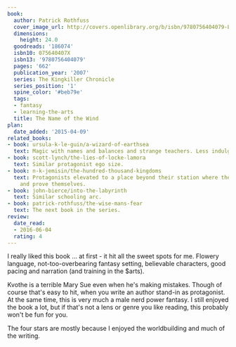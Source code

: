 ```yaml
---
book:
  author: Patrick Rothfuss
  cover_image_url: http://covers.openlibrary.org/b/isbn/9780756404079-L.jpg
  dimensions:
    height: 24.0
  goodreads: '186074'
  isbn10: 075640407X
  isbn13: '9780756404079'
  pages: '662'
  publication_year: '2007'
  series: The Kingkiller Chronicle
  series_position: '1'
  spine_color: '#beb79e'
  tags:
  - fantasy
  - learning-the-arts
  title: The Name of the Wind
plan:
  date_added: '2015-04-09'
related_books:
- book: ursula-k-le-guin/a-wizard-of-earthsea
  text: Magic with names and balances and strange teachers. Less indulgent.
- book: scott-lynch/the-lies-of-locke-lamora
  text: Similar protagonist ego size.
- book: n-k-jemisin/the-hundred-thousand-kingdoms
  text: Protagonists elevated to a place beyond their station where they have to learn
    and prove themselves.
- book: john-bierce/into-the-labyrinth
  text: Similar schooling arc.
- book: patrick-rothfuss/the-wise-mans-fear
  text: The next book in the series.
review:
  date_read:
  - 2016-06-04
  rating: 4
---
```


I really liked this book … at first - it hit all the sweet spots for me. Flowery language, not-too-overbearing fantasy
setting, believable characters, good pacing and narration (and training in the $arts).

Kvothe is a terrible Mary Sue even when he's making mistakes. Though of course that's easy to hit, when you write an
author stand-in as protagonist.  At the same time, this is very much a male nerd power fantasy. I still enjoyed the book
a lot, but if that's not a lens or genre you like reading, this probably won't be fun for you.

The four stars are mostly because I enjoyed the worldbuilding and much of the writing.
